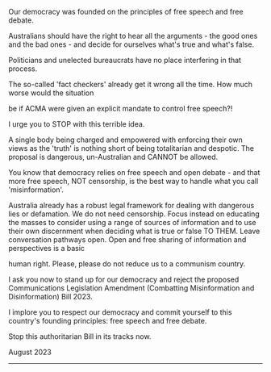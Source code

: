 Our democracy was founded on the principles of free speech and free debate.

Australians should have the right to hear all the arguments         - the good ones and the bad ones         - and
decide for ourselves what's true and what's false.

Politicians and unelected bureaucrats have no place interfering in that process.

The so-called 'fact checkers' already get it wrong all the time. How much worse would the situation

be if ACMA were given an explicit mandate to control free speech?!

I urge you to STOP with this terrible idea.

A single body being charged and empowered with enforcing their own views as the 'truth' is nothing
short of being totalitarian and despotic. The proposal is dangerous, un-Australian and CANNOT be
allowed.

You know that democracy relies on free speech and open debate        - and that more free speech, NOT
censorship, is the best way to handle what you call 'misinformation'.

Australia already has a robust legal framework for dealing with dangerous lies or defamation. We do
not need censorship. Focus instead on educating the masses to consider using a range of sources of
information and to use their own discernment when deciding what is true or false TO THEM. Leave
conversation pathways open. Open and free sharing of information and perspectives is a basic

human right. Please, please do not reduce us to a communism country.

I ask you now to stand up for our democracy and reject the proposed Communications Legislation
Amendment (Combatting Misinformation and Disinformation) Bill 2023.

I implore you to respect our democracy and commit yourself to this country's founding principles:
free speech and free debate.

Stop this authoritarian Bill in its tracks now.

August 2023


-----

